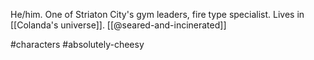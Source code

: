 He/him. One of Striaton City's gym leaders, fire type specialist. Lives in [[Colanda's universe]]. [[@seared-and-incinerated]]

#characters #absolutely-cheesy